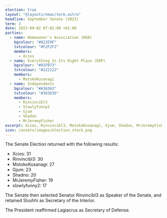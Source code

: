 ```yaml
---
election: true
layout: "@layouts/news/term.astro"
headline: September Senate (2022)
term: 3
date: 2022-09-02 07:02:00 +01:00
parties:
  - name: Homeowner's Association (HOA)
    bgcolour: "#822E9F"
    txtcolour: "#F2F2F2"
    members:
      - Xcios
  - name: Everything In Its Right Place (ERP)
    bgcolour: "#91F073"
    txtcolour: "#222222"
    members:
      - MotokoKusanagi
  - name: Independents
    bgcolour: "#A3A3A3"
    txtcolour: "#3D3D3D"
    members:
      - Rinvincibl3
      - Slowlyfunny2
      - Gjum
      - Shadno
      - MrJeremyFisher
excerpt: Xcios, Rinvincibl3, MotokoKusanagi, Gjum, Shadno, MrJeremyFisher, and slowlyfunny2 elected to the Senate.
icon: /assets/images/election_stock.png
---
```

The Senate Election returned with the following results:

- Xcios: 31
- Rinvincibl3: 30
- MotokoKusanagi: 27
- Gjum: 23
- Shadno: 20
- MrJeremyFisher: 19
- slowlyfunny2: 17

The Senate then selected Senator Rinvincibl3 as Speaker of the Senate, and retained Slushhi as Secretary of the Interior.

The President reaffirmed Lagiacrus as Secretary of Defense.